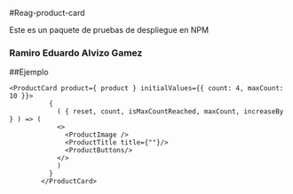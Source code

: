 #Reag-product-card 

Este es un paquete de pruebas de despliegue en NPM

### Ramiro Eduardo Alvizo Gamez


##Ejemplo

```
<ProductCard product={ product } initialValues={{ count: 4, maxCount: 10 }}>
          {
            ( { reset, count, isMaxCountReached, maxCount, increaseBy } ) => (
            <>
              <ProductImage />
              <ProductTitle title={""}/>
              <ProductButtons/>
            </>
            )
          }
        </ProductCard>
```